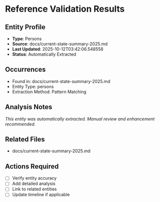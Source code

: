 # Reference Validation Results

## Entity Profile
- **Type**: Persons
- **Source**: docs/current-state-summary-2025.md
- **Last Updated**: 2025-10-12T03:42:06.548558
- **Status**: Automatically Extracted

## Occurrences
- Found in: docs/current-state-summary-2025.md
- Entity Type: persons
- Extraction Method: Pattern Matching

## Analysis Notes
*This entity was automatically extracted. Manual review and enhancement recommended.*

## Related Files
- docs/current-state-summary-2025.md

## Actions Required
- [ ] Verify entity accuracy
- [ ] Add detailed analysis
- [ ] Link to related entities
- [ ] Update timeline if applicable
